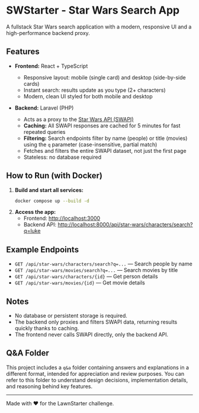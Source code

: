 # SWStarter - Star Wars Search App

A fullstack Star Wars search application with a modern, responsive UI and a high-performance backend proxy.

## Features

- **Frontend:** React + TypeScript
  - Responsive layout: mobile (single card) and desktop (side-by-side cards)
  - Instant search: results update as you type (2+ characters)
  - Modern, clean UI styled for both mobile and desktop

- **Backend:** Laravel (PHP)
  - Acts as a proxy to the [Star Wars API (SWAPI)](https://swapi.dev/)
  - **Caching:** All SWAPI responses are cached for 5 minutes for fast repeated queries
  - **Filtering:** Search endpoints filter by name (people) or title (movies) using the `q` parameter (case-insensitive, partial match)
  - Fetches and filters the entire SWAPI dataset, not just the first page
  - Stateless: no database required

## How to Run (with Docker)

1. **Build and start all services:**
   ```bash
   docker compose up --build -d
   ```
2. **Access the app:**
   - Frontend: [http://localhost:3000](http://localhost:3000)
   - Backend API: [http://localhost:8000/api/star-wars/characters/search?q=luke](http://localhost:8000/api/star-wars/characters/search?q=luke)

## Example Endpoints

- `GET /api/star-wars/characters/search?q=...` — Search people by name
- `GET /api/star-wars/movies/search?q=...` — Search movies by title
- `GET /api/star-wars/characters/{id}` — Get person details
- `GET /api/star-wars/movies/{id}` — Get movie details

## Notes
- No database or persistent storage is required.
- The backend only proxies and filters SWAPI data, returning results quickly thanks to caching.
- The frontend never calls SWAPI directly, only the backend API.

## Q&A Folder

This project includes a `q&a` folder containing answers and explanations in a different format, intended for appreciation and review purposes. You can refer to this folder to understand design decisions, implementation details, and reasoning behind key features.

---

Made with ❤️ for the LawnStarter challenge. 